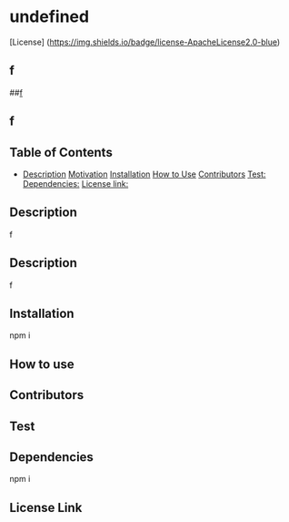 # undefined
  [License] (https://img.shields.io/badge/license-ApacheLicense2.0-blue)
## f
##[f](https://github.com/f/)
## f 
## Table of Contents
* [Description](#Description) 
  [Motivation](#motivation)
  [Installation](#Installation)
  [How to Use](#usage)
  [Contributors](#contributors) 
  [Test:](#test)
  [Dependencies:](#dependencies)
  [License link:](#LicenseLink)

## Description 
  f
## Description 
  f
## Installation
  npm i
## How to use 
  
## Contributors
  
## Test
  
## Dependencies
  npm i
## License Link
